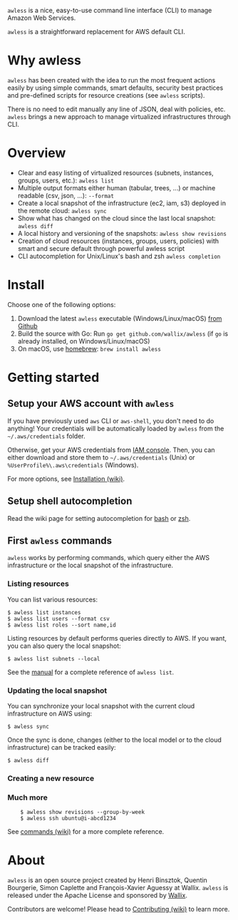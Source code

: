 `awless` is a nice, easy-to-use command line interface (CLI) to manage Amazon Web Services.

`awless` is a straightforward replacement for AWS default CLI.

# Why awless

`awless` has been created with the idea to run the most frequent actions easily by using simple commands, smart defaults, security best practices and pre-defined scripts for resource creations (see `awless` scripts).

There is no need to edit manually any line of JSON, deal with policies, etc.
`awless` brings a new approach to manage virtualized infrastructures through CLI.

# Overview

- Clear and easy listing of virtualized resources (subnets, instances, groups, users, etc.): `awless list`
- Multiple output formats either human (tabular, trees, ...) or machine readable (csv, json, ...): `--format`
- Create a local snapshot of the infrastructure (ec2, iam, s3) deployed in the remote cloud: `awless sync`
- Show what has changed on the cloud since the last local snapshot: `awless diff`
- A local history and versioning of the snapshots: `awless show revisions`
- Creation of cloud resources (instances, groups, users, policies) with smart and secure default through powerful awless script
- CLI autocompletion for Unix/Linux's bash and zsh `awless completion`

# Install

Choose one of the following options:

1. Download the latest `awless` executable (Windows/Linux/macOS) [from Github](https://github.com/wallix/awless/releases/latest)
2. Build the source with Go: Run `go get github.com/wallix/awless` (if `go` is already installed, on Windows/Linux/macOS)
3. On macOS, use [homebrew](http://brew.sh):  `brew install awless`

# Getting started

## Setup your AWS account with `awless`

If you have previously used `aws` CLI or `aws-shell`, you don't need to do anything! Your credentials will be automatically loaded by `awless` from the `~/.aws/credentials` folder.

Otherwise, get your AWS credentials from [IAM console](https://console.aws.amazon.com/iam/home?#home).
Then, you can either download and store them to `~/.aws/credentials` (Unix) or `%UserProfile%\.aws\credentials` (Windows).

For more options, see [Installation (wiki)](https://github.com/wallix/awless/wiki/Installation#setup-your-aws-account-with-awless).

## Setup shell autocompletion

Read the wiki page for setting autocompletion for [bash](https://github.com/wallix/awless/wiki/Setup-Autocomplete#bash) or [zsh](https://github.com/wallix/awless/wiki/Setup-Autocomplete#zsh).

## First `awless` commands

`awless` works by performing commands, which query either the AWS infrastructure or the local snapshot of the infrastructure.

### Listing resources

You can list various resources:

    $ awless list instances
    $ awless list users --format csv
    $ awless list roles --sort name,id

Listing resources by default performs queries directly to AWS.
If you want, you can also query the local snapshot:

    $ awless list subnets --local

See the [manual](https://github.com/wallix/awless/wiki/Commands#awless-list) for a complete reference of `awless list`.

### Updating the local snapshot

<!-- WHY!!! -->

You can synchronize your local snapshot with the current cloud infrastructure on AWS using:

    $ awless sync

Once the sync is done, changes (either to the local model or to the cloud infrastructure) can be tracked easily:

    $ awless diff

### Creating a new resource

<!-- TODO -->

### Much more

		$ awless show revisions --group-by-week
		$ awless ssh ubuntu@i-abcd1234

See [commands (wiki)](https://github.com/wallix/awless/wiki/Commands) for a more complete reference.

# About

`awless` is an open source project created by Henri Binsztok, Quentin Bourgerie, Simon Caplette and François-Xavier Aguessy at Wallix.
`awless` is released under the Apache License and sponsored by [Wallix](https://github.com/wallix).

Contributors are welcome! Please head to [Contributing (wiki)](https://github.com/wallix/awless/wiki/Contributing) to learn more.



